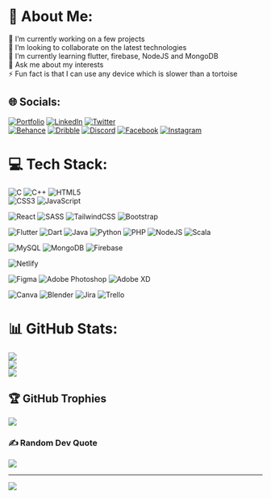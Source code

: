 # 💫 About Me:
🔭 I’m currently working on a few projects<br>
👯 I’m looking to collaborate on the latest technologies<br>
🌱 I’m currently learning flutter, firebase, NodeJS and MongoDB<br>
💬 Ask me about my interests<br>
⚡ Fun fact is that I can use any device which is slower than a tortoise

## 🌐 Socials: 
[![Portfolio](https://img.shields.io/badge/My%20Portfolio-%FAC2565F.svg?logo=githubpages&logoColor=white)](https://pansilugunaratna.github.io/My-Portfolio/) 
[![LinkedIn](https://img.shields.io/badge/LinkedIn-%230077B5.svg?logo=linkedin&logoColor=white)](https://www.linkedin.com/in/pansilu-gunaratna/)
[![Twitter](https://img.shields.io/badge/Twitter-%231DA1F2.svg?logo=Twitter&logoColor=white)](https://twitter.com/PansiluGunarat1)  
[![Behance](https://img.shields.io/badge/Behance-1769ff?logo=behance&logoColor=white)](https://www.behance.net/pansilugunarat) 
[![Dribble](https://img.shields.io/badge/Dribble-EA4C89?style=flat&logo=dribbble&logoColor=white)](https://dribbble.com/Pansilu_G) 
[![Discord](https://img.shields.io/badge/Discord-%237289DA.svg?logo=discord&logoColor=white)](htttps://discord.gg/Silu_08#6360) 
[![Facebook](https://img.shields.io/badge/Facebook-%231877F2.svg?logo=Facebook&logoColor=white)](https://www.facebook.com/pansilu.gunaratne) 
[![Instagram](https://img.shields.io/badge/Instagram-%23E4405F.svg?logo=Instagram&logoColor=white)](https://instagram.com/pansilu.g) 

# 💻 Tech Stack:
![C](https://img.shields.io/badge/C-%2300599C.svg?style=flat&logo=c&logoColor=white) 
![C++](https://img.shields.io/badge/C++-%2300599C.svg?style=flat&logo=c%2B%2B&logoColor=white)
![HTML5](https://img.shields.io/badge/HTML5-%23E34F26.svg?style=flat&logo=html5&logoColor=white)  
![CSS3](https://img.shields.io/badge/CSS3-%231572B6.svg?style=flat&logo=css3&logoColor=white) 
![JavaScript](https://img.shields.io/badge/JavaScript-%23323330.svg?style=flat&logo=javascript&logoColor=%23F7DF1E) 

![React](https://img.shields.io/badge/React-%2320232a.svg?style=flat&logo=react&logoColor=%2361DAFB) 
![SASS](https://img.shields.io/badge/SASS-hotpink.svg?style=flat&logo=SASS&logoColor=white) 
![TailwindCSS](https://img.shields.io/badge/tailwindcss-%2338B2AC.svg?style=flat&logo=tailwind-css&logoColor=white) 
![Bootstrap](https://img.shields.io/badge/Bootstrap-%23563D7C.svg?style=flat&logo=bootstrap&logoColor=white) 

![Flutter](https://img.shields.io/badge/Flutter-%2302569B.svg?style=flat&logo=Flutter&logoColor=white) 
![Dart](https://img.shields.io/badge/Dart-%230175C2.svg?style=flat&logo=dart&logoColor=white) 
![Java](https://img.shields.io/badge/Java-%23ED8B00.svg?style=flat&logo=java&logoColor=white) 
![Python](https://img.shields.io/badge/Python-3670A0?style=flat&logo=python&logoColor=ffdd54) 
![PHP](https://img.shields.io/badge/PHP-%23777BB4.svg?style=flat&logo=php&logoColor=white) 
![NodeJS](https://img.shields.io/badge/Node.js-6DA55F?style=flat&logo=node.js&logoColor=white) 
![Scala](https://img.shields.io/badge/Scala-%23DC322F.svg?style=flat&logo=scala&logoColor=white) 

![MySQL](https://img.shields.io/badge/MySQL-%2300f.svg?style=flat&logo=mysql&logoColor=white) 
![MongoDB](https://img.shields.io/badge/MongoDB-%234ea94b.svg?style=flat&logo=mongodb&logoColor=white) 
![Firebase](https://img.shields.io/badge/Firebase-%23039BE5.svg?style=flat&logo=firebase) 

![Netlify](https://img.shields.io/badge/Netlify-%23000000.svg?style=flat&logo=netlify&logoColor=#00C7B7) 
 	
![Figma](https://img.shields.io/badge/Figma-%23F24E1E.svg?style=flat&logo=figma&logoColor=white) 
![Adobe Photoshop](https://img.shields.io/badge/Adobe%20Photoshop-%2331A8FF.svg?style=flat&logo=adobephotoshop&logoColor=white) 
![Adobe XD](https://img.shields.io/badge/Adobe%20XD-470137?style=flat&logo=Adobe%20XD&logoColor=#FF61F6) 

![Canva](https://img.shields.io/badge/Canva-%2300C4CC.svg?style=flat&logo=Canva&logoColor=white) 
![Blender](https://img.shields.io/badge/Blender-%23F5792A.svg?style=flat&logo=blender&logoColor=white) 
![Jira](https://img.shields.io/badge/Jira-%230A0FFF.svg?style=flat&logo=jira&logoColor=white) 
![Trello](https://img.shields.io/badge/Trello-%23026AA7.svg?style=flat&logo=Trello&logoColor=white)

<!-- ![R](https://img.shields.io/badge/r-%23276DC3.svg?style=flat&logo=r&logoColor=white)  -->
<!-- ![Octave](https://img.shields.io/badge/OCTAVE-darkblue?style=flat&logo=octave&logoColor=fcd683)  -->
<!-- ![SQLite](https://img.shields.io/badge/sqlite-%2307405e.svg?style=flat&logo=sqlite&logoColor=white)  -->
<!-- ![Arduino](https://img.shields.io/badge/-Arduino-00979D?style=flat&logo=Arduino&logoColor=white) -->

# 📊 GitHub Stats:
![](https://github-readme-stats.vercel.app/api?username=pansilugunaratna&theme=algolia&hide_border=true&include_all_commits=false&count_private=true)<br/>
![](https://github-readme-streak-stats.herokuapp.com/?user=pansilugunaratna&theme=algolia&hide_border=true)<br/>
![](https://github-readme-stats.vercel.app/api/top-langs/?username=pansilugunaratna&theme=algolia&hide_border=true&include_all_commits=false&count_private=true&layout=compact)

## 🏆 GitHub Trophies
![](https://github-profile-trophy.vercel.app/?username=pansilugunaratna&theme=nord&no-frame=true&no-bg=false&margin-w=4)

### ✍️ Random Dev Quote
![](https://quotes-github-readme.vercel.app/api?type=horizontal&theme=tokyonight)

---
[![](https://visitcount.itsvg.in/api?id=pansilugunaratna&icon=5&color=6)](https://visitcount.itsvg.in)

